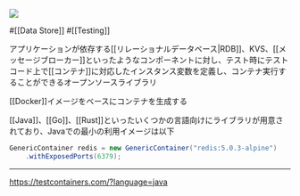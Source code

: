 ![](https://testcontainers.com/images/testcontainers-logo.svg)

#[[Data Store]] #[[Testing]]

アプリケーションが依存する[[リレーショナルデータベース|RDB]]、KVS、[[メッセージブローカー]]といったようなコンポーネントに対し、テスト時にテストコード上で[[コンテナ]]に対応したインスタンス変数を定義し、コンテナ実行することができるオープンソースライブラリ

[[Docker]]イメージをベースにコンテナを生成する

[[Java]]、[[Go]]、[[Rust]]といったいくつかの言語向けにライブラリが用意されており、Javaでの最小の利用イメージは以下

```java
GenericContainer redis = new GenericContainer("redis:5.0.3-alpine")
    .withExposedPorts(6379);
```

---

<https://testcontainers.com/?language=java>